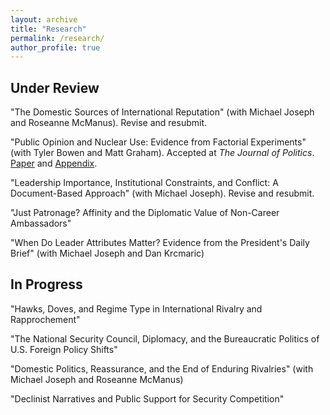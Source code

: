 ```yaml
---
layout: archive
title: "Research"
permalink: /research/
author_profile: true
---
```


Under Review
---

"The Domestic Sources of International Reputation" (with Michael Joseph and Roseanne McManus). Revise and resubmit.

"Public Opinion and Nuclear Use: Evidence from Factorial Experiments" (with Tyler Bowen and Matt Graham). Accepted at <i>The Journal of Politics</i>. <a href= "https://michaelgoldfien.github.io/files/BowenGoldfienGraham.pdf">Paper</a> and <a href= "https://michaelgoldfien.github.io/files/BowenGoldfienGraham_appendix.pdf">Appendix</a>. 

"Leadership Importance, Institutional Constraints, and Conflict: A Document-Based Approach" (with Michael Joseph). Revise and resubmit.

"Just Patronage? Affinity and the Diplomatic Value of Non-Career Ambassadors"

"When Do Leader Attributes Matter? Evidence from the President's Daily Brief" (with Michael Joseph and Dan Krcmaric)


In Progress
---

"Hawks, Doves, and Regime Type in International Rivalry and Rapprochement"

"The National Security Council, Diplomacy, and the Bureaucratic Politics of U.S. Foreign Policy Shifts"

"Domestic Politics, Reassurance, and the End of Enduring Rivalries" (with Michael Joseph and Roseanne McManus)

"Declinist Narratives and Public Support for Security Competition" 

